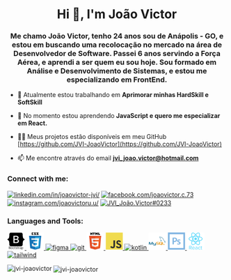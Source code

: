 <h1 align="center">Hi 👋, I'm João Victor</h1>
<h3 align="center">Me chamo João Victor, tenho 24 anos sou de Anápolis - GO, e estou em buscando uma recolocação no mercado na área de Desenvolvedor de Software. Passei 6 anos servindo a Força Aérea, e aprendi a ser quem eu sou hoje. Sou formado em Análise e Desenvolvimento de Sistemas, e estou me especializando em FrontEnd.</h3>

- 🔭 Atualmente estou trabalhando em **Aprimorar minhas HardSkill e SoftSkill**

- 🌱 No momento estou aprendendo **JavaScript e quero me especializar em React.**

- 👨‍💻 Meus projetos estão disponíveis em meu GitHub [https://github.com/JVI-JoaoVictor](https://github.com/JVI-JoaoVictor)

- 📫 Me encontre através do email **jvi_joao.victor@hotmail.com**

<h3 align="left">Connect with me:</h3>
<p align="left">
<a href="https://linkedin.com/in/linkedin.com/in/joaovictor-jvi/" target="blank"><img align="center" src="https://raw.githubusercontent.com/rahuldkjain/github-profile-readme-generator/master/src/images/icons/Social/linked-in-alt.svg" alt="linkedin.com/in/joaovictor-jvi/" height="30" width="40" /></a>
<a href="https://fb.com/facebook.com/joaovictor.c.73" target="blank"><img align="center" src="https://raw.githubusercontent.com/rahuldkjain/github-profile-readme-generator/master/src/images/icons/Social/facebook.svg" alt="facebook.com/joaovictor.c.73" height="30" width="40" /></a>
<a href="https://instagram.com/instagram.com/joaovictoru.u/" target="blank"><img align="center" src="https://raw.githubusercontent.com/rahuldkjain/github-profile-readme-generator/master/src/images/icons/Social/instagram.svg" alt="instagram.com/joaovictoru.u/" height="30" width="40" /></a>
<a href="https://discord.gg/JVI_João.Victor#0233" target="blank"><img align="center" src="https://raw.githubusercontent.com/rahuldkjain/github-profile-readme-generator/master/src/images/icons/Social/discord.svg" alt="JVI_João.Victor#0233" height="30" width="40" /></a>
</p>

<h3 align="left">Languages and Tools:</h3>
<p align="left"> <a href="https://getbootstrap.com" target="_blank" rel="noreferrer"> <img src="https://raw.githubusercontent.com/devicons/devicon/master/icons/bootstrap/bootstrap-plain-wordmark.svg" alt="bootstrap" width="40" height="40"/> </a> <a href="https://www.w3schools.com/css/" target="_blank" rel="noreferrer"> <img src="https://raw.githubusercontent.com/devicons/devicon/master/icons/css3/css3-original-wordmark.svg" alt="css3" width="40" height="40"/> </a> <a href="https://www.figma.com/" target="_blank" rel="noreferrer"> <img src="https://www.vectorlogo.zone/logos/figma/figma-icon.svg" alt="figma" width="40" height="40"/> </a> <a href="https://git-scm.com/" target="_blank" rel="noreferrer"> <img src="https://www.vectorlogo.zone/logos/git-scm/git-scm-icon.svg" alt="git" width="40" height="40"/> </a> <a href="https://www.w3.org/html/" target="_blank" rel="noreferrer"> <img src="https://raw.githubusercontent.com/devicons/devicon/master/icons/html5/html5-original-wordmark.svg" alt="html5" width="40" height="40"/> </a> <a href="https://developer.mozilla.org/en-US/docs/Web/JavaScript" target="_blank" rel="noreferrer"> <img src="https://raw.githubusercontent.com/devicons/devicon/master/icons/javascript/javascript-original.svg" alt="javascript" width="40" height="40"/> </a> <a href="https://kotlinlang.org" target="_blank" rel="noreferrer"> <img src="https://www.vectorlogo.zone/logos/kotlinlang/kotlinlang-icon.svg" alt="kotlin" width="40" height="40"/> </a> <a href="https://www.mysql.com/" target="_blank" rel="noreferrer"> <img src="https://raw.githubusercontent.com/devicons/devicon/master/icons/mysql/mysql-original-wordmark.svg" alt="mysql" width="40" height="40"/> </a> <a href="https://www.photoshop.com/en" target="_blank" rel="noreferrer"> <img src="https://raw.githubusercontent.com/devicons/devicon/master/icons/photoshop/photoshop-line.svg" alt="photoshop" width="40" height="40"/> </a> <a href="https://reactjs.org/" target="_blank" rel="noreferrer"> <img src="https://raw.githubusercontent.com/devicons/devicon/master/icons/react/react-original-wordmark.svg" alt="react" width="40" height="40"/> </a> <a href="https://tailwindcss.com/" target="_blank" rel="noreferrer"> <img src="https://www.vectorlogo.zone/logos/tailwindcss/tailwindcss-icon.svg" alt="tailwind" width="40" height="40"/> </a> </p>

<p><img align="left" src="https://github-readme-stats.vercel.app/api/top-langs?username=jvi-joaovictor&show_icons=true&locale=en&layout=compact" alt="jvi-joaovictor" /></p>

<p>&nbsp;<img align="center" src="https://github-readme-stats.vercel.app/api?username=jvi-joaovictor&show_icons=true&locale=en" alt="jvi-joaovictor" /></p>
